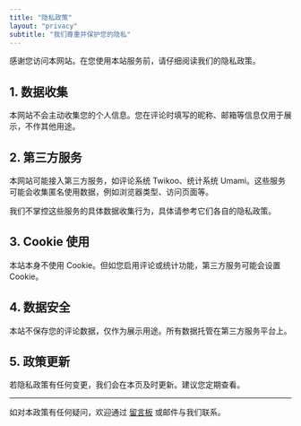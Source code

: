 ```yaml
---
title: "隐私政策"
layout: "privacy"
subtitle: "我们尊重并保护您的隐私"
---
```


感谢您访问本网站。在您使用本站服务前，请仔细阅读我们的隐私政策。

## 1. 数据收集

本网站不会主动收集您的个人信息。您在评论时填写的昵称、邮箱等信息仅用于展示，不作其他用途。

## 2. 第三方服务

本网站可能接入第三方服务，如评论系统 Twikoo、统计系统 Umami。这些服务可能会收集匿名使用数据，例如浏览器类型、访问页面等。

我们不掌控这些服务的具体数据收集行为，具体请参考它们各自的隐私政策。

## 3. Cookie 使用

本站本身不使用 Cookie。但如您启用评论或统计功能，第三方服务可能会设置 Cookie。

## 4. 数据安全

本站不保存您的评论数据，仅作为展示用途。所有数据托管在第三方服务平台上。

## 5. 政策更新

若隐私政策有任何变更，我们会在本页及时更新。建议您定期查看。

---

如对本政策有任何疑问，欢迎通过 [留言板](/links/) 或邮件与我们联系。
